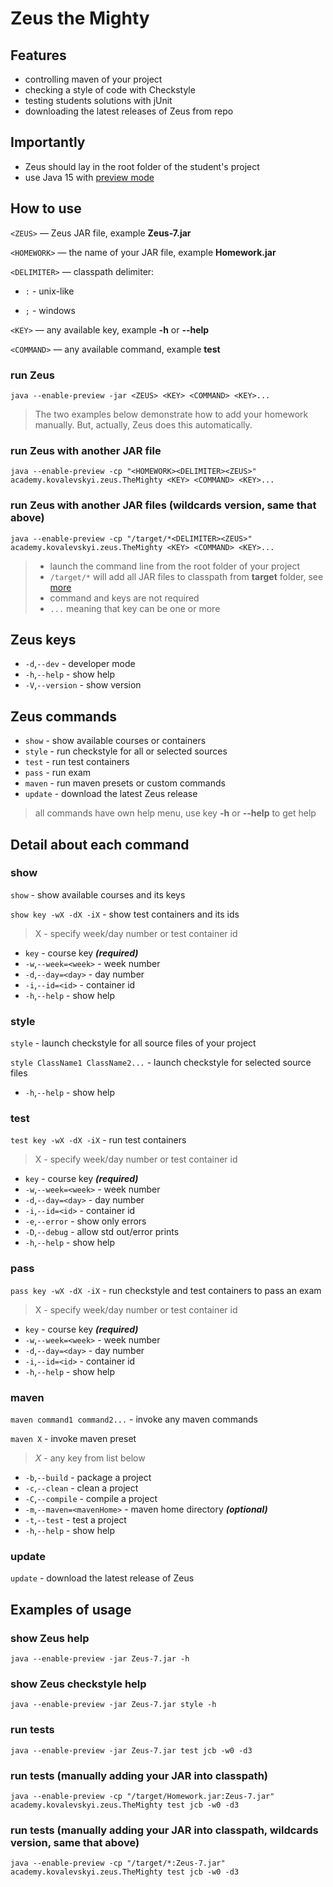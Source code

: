 # Zeus the Mighty

## Features

- controlling maven of your project
- checking a style of code with Checkstyle
- testing students solutions with jUnit
- downloading the latest releases of Zeus from repo

## Importantly

- Zeus should lay in the root folder of the student's project
- use Java 15
  with [preview mode](https://docs.oracle.com/en/java/javase/15/language/preview-language-and-vm-features.html)

## How to use

`<ZEUS>` — Zeus JAR file, example **Zeus-7.jar**

`<HOMEWORK>` — the name of your JAR file, example **Homework.jar**

`<DELIMITER>` — classpath delimiter:

- `:` - unix-like

- `;` - windows

`<KEY>` — any available key, example **-h** or **--help**

`<COMMAND>` — any available command, example **test**

### run Zeus

`java --enable-preview -jar <ZEUS> <KEY> <COMMAND> <KEY>...`

> The two examples below demonstrate how to add your homework manually.
> But, actually, Zeus does this automatically.

### run Zeus with another JAR file

`java --enable-preview -cp "<HOMEWORK><DELIMITER><ZEUS>" academy.kovalevskyi.zeus.TheMighty <KEY> <COMMAND> <KEY>...`

### run Zeus with another JAR files (wildcards version, same that above)

`java --enable-preview -cp "/target/*<DELIMITER><ZEUS>" academy.kovalevskyi.zeus.TheMighty <KEY> <COMMAND> <KEY>...`

> * launch the command line from the root folder of your project
> * `/target/*` will add all JAR files to classpath from **target** folder, see [more](https://riptutorial.com/java/example/12854/adding-all-jars-in-a-directory-to-the-classpath)
> * command and keys are not required
> * `...` meaning that key can be one or more

## Zeus keys

* `-d`,`--dev` - developer mode
* `-h`,`--help` - show help
* `-V`,`--version` - show version

## Zeus commands

* `show` - show available courses or containers
* `style` - run checkstyle for all or selected sources
* `test` - run test containers
* `pass` - run exam
* `maven` - run maven presets or custom commands
* `update` - download the latest Zeus release

> all commands have own help menu, use key **-h** or **--help** to get help

## Detail about each command

### show

`show` - show available courses and its keys

`show key -wX -dX -iX` - show test containers and its ids

> X - specify week/day number or test container id

* `key` - course key **_(required)_**
* `-w`,`--week=<week>` - week number
* `-d`,`--day=<day>` - day number
* `-i`,`--id=<id>` - container id
* `-h`,`--help` - show help

### style

`style` - launch checkstyle for all source files of your project

`style ClassName1 ClassName2...` - launch checkstyle for selected source files

* `-h`,`--help` - show help

### test

`test key -wX -dX -iX` - run test containers

> X - specify week/day number or test container id

* `key` - course key **_(required)_**
* `-w`,`--week=<week>` - week number
* `-d`,`--day=<day>` - day number
* `-i`,`--id=<id>` - container id
* `-e`,`--error` - show only errors
* `-D`,`--debug` - allow std out/error prints
* `-h`,`--help` - show help

### pass

`pass key -wX -dX -iX` - run checkstyle and test containers to pass an exam

> X - specify week/day number or test container id

* `key` - course key **_(required)_**
* `-w`,`--week=<week>` - week number
* `-d`,`--day=<day>` - day number
* `-i`,`--id=<id>` - container id
* `-h`,`--help` - show help

### maven

`maven command1 command2...` - invoke any maven commands

`maven X` - invoke maven preset

> _X_ - any key from list below

* `-b`,`--build` - package a project
* `-c`,`--clean` - clean a project
* `-C`,`--compile` - compile a project
* `-m`,`--maven=<mavenHome>` - maven home directory _**(optional)**_
* `-t`,`--test` - test a project
* `-h`,`--help` - show help

### update

`update` - download the latest release of Zeus

## Examples of usage

### show Zeus help

`java --enable-preview -jar Zeus-7.jar -h`

### show Zeus checkstyle help

`java --enable-preview -jar Zeus-7.jar style -h`

### run tests

`java --enable-preview -jar Zeus-7.jar test jcb -w0 -d3`

### run tests (manually adding your JAR into classpath)

`java --enable-preview -cp "/target/Homework.jar:Zeus-7.jar" academy.kovalevskyi.zeus.TheMighty test jcb -w0 -d3`

### run tests (manually adding your JAR into classpath, wildcards version, same that above)

`java --enable-preview -cp "/target/*:Zeus-7.jar" academy.kovalevskyi.zeus.TheMighty test jcb -w0 -d3`